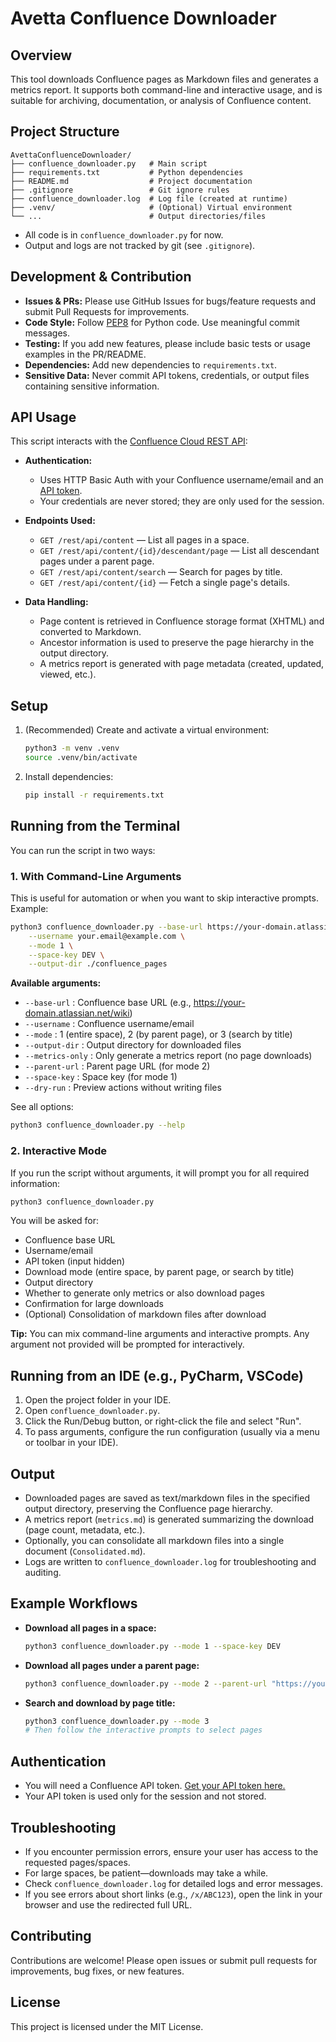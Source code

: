 # Avetta Confluence Downloader

## Overview

This tool downloads Confluence pages as Markdown files and generates a metrics report. It supports both command-line and interactive usage, and is suitable for archiving, documentation, or analysis of Confluence content.

## Project Structure

```
AvettaConfluenceDownloader/
├── confluence_downloader.py   # Main script
├── requirements.txt           # Python dependencies
├── README.md                  # Project documentation
├── .gitignore                 # Git ignore rules
├── confluence_downloader.log  # Log file (created at runtime)
├── .venv/                     # (Optional) Virtual environment
└── ...                        # Output directories/files
```

- All code is in `confluence_downloader.py` for now.
- Output and logs are not tracked by git (see `.gitignore`).

## Development & Contribution

- **Issues & PRs:** Please use GitHub Issues for bugs/feature requests and submit Pull Requests for improvements.
- **Code Style:** Follow [PEP8](https://peps.python.org/pep-0008/) for Python code. Use meaningful commit messages.
- **Testing:** If you add new features, please include basic tests or usage examples in the PR/README.
- **Dependencies:** Add new dependencies to `requirements.txt`.
- **Sensitive Data:** Never commit API tokens, credentials, or output files containing sensitive information.

## API Usage

This script interacts with the [Confluence Cloud REST API](https://developer.atlassian.com/cloud/confluence/rest/intro/):

- **Authentication:**
  - Uses HTTP Basic Auth with your Confluence username/email and an [API token](https://id.atlassian.com/manage-profile/security/api-tokens).
  - Your credentials are never stored; they are only used for the session.

- **Endpoints Used:**
  - `GET /rest/api/content` — List all pages in a space.
  - `GET /rest/api/content/{id}/descendant/page` — List all descendant pages under a parent page.
  - `GET /rest/api/content/search` — Search for pages by title.
  - `GET /rest/api/content/{id}` — Fetch a single page's details.

- **Data Handling:**
  - Page content is retrieved in Confluence storage format (XHTML) and converted to Markdown.
  - Ancestor information is used to preserve the page hierarchy in the output directory.
  - A metrics report is generated with page metadata (created, updated, viewed, etc.).

## Setup

1. (Recommended) Create and activate a virtual environment:
   ```sh
   python3 -m venv .venv
   source .venv/bin/activate
   ```
2. Install dependencies:
   ```sh
   pip install -r requirements.txt
   ```

## Running from the Terminal

You can run the script in two ways:

### 1. With Command-Line Arguments

This is useful for automation or when you want to skip interactive prompts. Example:

```sh
python3 confluence_downloader.py --base-url https://your-domain.atlassian.net/wiki \
    --username your.email@example.com \
    --mode 1 \
    --space-key DEV \
    --output-dir ./confluence_pages
```

**Available arguments:**
- `--base-url`         : Confluence base URL (e.g., https://your-domain.atlassian.net/wiki)
- `--username`         : Confluence username/email
- `--mode`             : 1 (entire space), 2 (by parent page), or 3 (search by title)
- `--output-dir`       : Output directory for downloaded files
- `--metrics-only`     : Only generate a metrics report (no page downloads)
- `--parent-url`       : Parent page URL (for mode 2)
- `--space-key`        : Space key (for mode 1)
- `--dry-run`          : Preview actions without writing files

See all options:
```sh
python3 confluence_downloader.py --help
```

### 2. Interactive Mode

If you run the script without arguments, it will prompt you for all required information:

```sh
python3 confluence_downloader.py
```

You will be asked for:
- Confluence base URL
- Username/email
- API token (input hidden)
- Download mode (entire space, by parent page, or search by title)
- Output directory
- Whether to generate only metrics or also download pages
- Confirmation for large downloads
- (Optional) Consolidation of markdown files after download

**Tip:** You can mix command-line arguments and interactive prompts. Any argument not provided will be prompted for interactively.

## Running from an IDE (e.g., PyCharm, VSCode)

1. Open the project folder in your IDE.
2. Open `confluence_downloader.py`.
3. Click the Run/Debug button, or right-click the file and select "Run".
4. To pass arguments, configure the run configuration (usually via a menu or toolbar in your IDE).

## Output
- Downloaded pages are saved as text/markdown files in the specified output directory, preserving the Confluence page hierarchy.
- A metrics report (`metrics.md`) is generated summarizing the download (page count, metadata, etc.).
- Optionally, you can consolidate all markdown files into a single document (`Consolidated.md`).
- Logs are written to `confluence_downloader.log` for troubleshooting and auditing.

## Example Workflows

- **Download all pages in a space:**
  ```sh
  python3 confluence_downloader.py --mode 1 --space-key DEV
  ```
- **Download all pages under a parent page:**
  ```sh
  python3 confluence_downloader.py --mode 2 --parent-url "https://your-domain.atlassian.net/wiki/spaces/IT/pages/123456789/Parent+Page"
  ```
- **Search and download by page title:**
  ```sh
  python3 confluence_downloader.py --mode 3
  # Then follow the interactive prompts to select pages
  ```

## Authentication
- You will need a Confluence API token. [Get your API token here.](https://id.atlassian.com/manage-profile/security/api-tokens)
- Your API token is used only for the session and not stored.

## Troubleshooting
- If you encounter permission errors, ensure your user has access to the requested pages/spaces.
- For large spaces, be patient—downloads may take a while.
- Check `confluence_downloader.log` for detailed logs and error messages.
- If you see errors about short links (e.g., `/x/ABC123`), open the link in your browser and use the redirected full URL.

## Contributing

Contributions are welcome! Please open issues or submit pull requests for improvements, bug fixes, or new features.

## License

This project is licensed under the MIT License. 